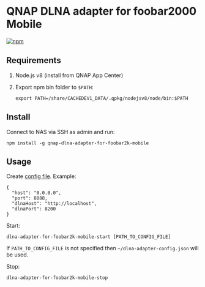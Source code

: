 # QNAP DLNA adapter for foobar2000 Mobile

[![npm](https://img.shields.io/npm/v/qnap-dlna-adapter-for-foobar2k-mobile.svg)](https://www.npmjs.com/package/qnap-dlna-adapter-for-foobar2k-mobile)

## Requirements

1) Node.js v8 (install from QNAP App Center)

2) Export npm bin folder to `$PATH`:

    ```
    export PATH=/share/CACHEDEV1_DATA/.qpkg/nodejsv8/node/bin:$PATH
    ```


## Install

Connect to NAS via SSH as admin and run:

```
npm install -g qnap-dlna-adapter-for-foobar2k-mobile
```

## Usage

Create [config file](https://github.com/phts/qnap-dlna-adapter-for-foobar2k-mobile/blob/master/dlna-adapter-config.json.example). Example:

```
{
  "host": "0.0.0.0",
  "port": 8888,
  "dlnaHost": "http://localhost",
  "dlnaPort": 8200
}

```

Start:

```
dlna-adapter-for-foobar2k-mobile-start [PATH_TO_CONFIG_FILE]
```

If `PATH_TO_CONFIG_FILE` is not specified then `~/dlna-adapter-config.json` will be used.

Stop:

```
dlna-adapter-for-foobar2k-mobile-stop
```
